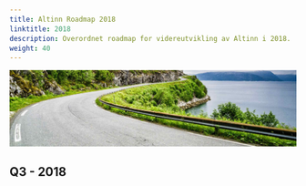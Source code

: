 ```yaml
---
title: Altinn Roadmap 2018
linktitle: 2018
description: Overordnet roadmap for videreutvikling av Altinn i 2018.
weight: 40
---
```


![Vei i Brønnøysund](../vei-i-brønnøysund.jpg)

## Q3 - 2018
